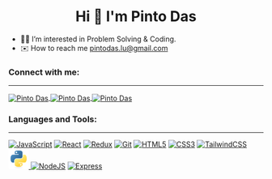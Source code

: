 <h1 align="center">Hi 👋 I'm Pinto Das</h1>

- 👨‍💻 I’m interested in Problem Solving & Coding.
- ✉️ How to reach me [pintodas.lu@gmail.com](mailto:pintodas.lu@gmail.com)

<h3 align="left">Connect with me:</h3>
<hr/>
<p align="left">
<a href="https://www.linkedin.com/in/pinto-das-01425a196/" target="_blank"><img align="center" src="https://img.icons8.com/color/48/linkedin.png" alt="Pinto Das" height="48" width="48" />
</a>
<a href="https://www.facebook.com/pinto.das.54/" target="_blank"><img align="center" src="https://img.icons8.com/color/96/facebook-new.png" alt="Pinto Das" height="48" width="48" />
</a>
<a href="https://www.instagram.com/pintodas/" target="_blank"><img align="center" src="https://cdnlogo.com/logos/i/32/instagram-icon.svg" alt="Pinto Das" height="40" width="40" />
</a>

</p>

<h3 align="left">Languages and Tools:</h3>
<hr/>

<p align="left">
<a href="https://developer.mozilla.org/en-US/docs/Web/JavaScript" target="_blank" rel="noreferrer"><img src="https://raw.githubusercontent.com/danielcranney/readme-generator/main/public/icons/skills/javascript-colored.svg" width="36" height="36" alt="JavaScript" /></a>
<a href="https://reactjs.org/" target="_blank" rel="noreferrer"><img src="https://raw.githubusercontent.com/danielcranney/readme-generator/main/public/icons/skills/react-colored.svg" width="36" height="36" alt="React" /></a>
<a href="https://redux.js.org/" target="_blank" rel="noreferrer"><img src="https://raw.githubusercontent.com/danielcranney/readme-generator/main/public/icons/skills/redux-colored.svg" width="36" height="36" alt="Redux" /></a>
<a href="https://git-scm.com/" target="_blank" rel="noreferrer"><img src="https://raw.githubusercontent.com/danielcranney/readme-generator/main/public/icons/skills/git-colored.svg" width="36" height="36" alt="Git" /></a>
<a href="https://developer.mozilla.org/en-US/docs/Glossary/HTML5" target="_blank" rel="noreferrer"><img src="https://raw.githubusercontent.com/danielcranney/readme-generator/main/public/icons/skills/html5-colored.svg" width="36" height="36" alt="HTML5" /></a>
<a href="https://www.w3.org/TR/CSS/#css" target="_blank" rel="noreferrer"><img src="https://raw.githubusercontent.com/danielcranney/readme-generator/main/public/icons/skills/css3-colored.svg" width="36" height="36" alt="CSS3" /></a>
<a href="https://tailwindcss.com/" target="_blank" rel="noreferrer"><img src="https://raw.githubusercontent.com/danielcranney/readme-generator/main/public/icons/skills/tailwindcss-colored.svg" width="36" height="36" alt="TailwindCSS" /></a>
<a href="https://www.python.org" target="_blank"> <img src="https://raw.githubusercontent.com/devicons/devicon/master/icons/python/python-original.svg" alt="python" width="40" height="40"/> </a> 
<a href="https://nodejs.org/en/" target="_blank" rel="noreferrer"><img src="https://raw.githubusercontent.com/danielcranney/readme-generator/main/public/icons/skills/nodejs-colored.svg" width="36" height="36" alt="NodeJS" /></a>
<a href="https://expressjs.com/" target="_blank" rel="noreferrer"><img src="https://raw.githubusercontent.com/danielcranney/readme-generator/main/public/icons/skills/express-colored.svg" width="36" height="36" alt="Express" /></a>

</p>





